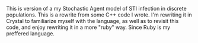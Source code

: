  This is version of a my Stochastic Agent model of STI infection in discrete populations.
 This is a rewrite from some C++ code I wrote. I'm rewriting it in Crystal to familiarize myself
 with the language, as well as to revisit this code, and enjoy rewriting it in a more "ruby" way.
 Since Ruby is my preffered language.
